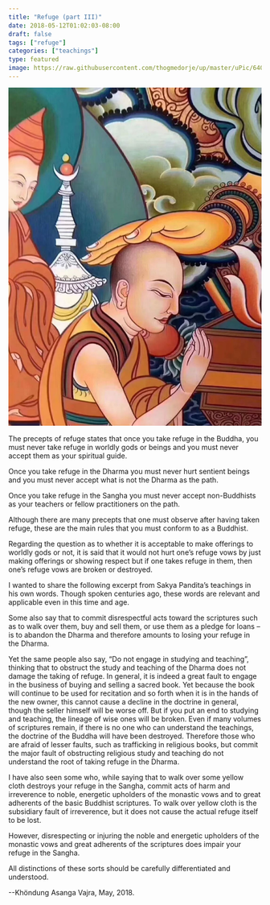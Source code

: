 ```yaml
---
title: "Refuge (part III)"
date: 2018-05-12T01:02:03-08:00
draft: false
tags: ["refuge"]
categories: ["teachings"]
type: featured
image: https://raw.githubusercontent.com/thogmedorje/up/master/uPic/640-20200510113845540.jpeg
---
```



![img](https://raw.githubusercontent.com/thogmedorje/up/master/uPic/640-20200510113845540.jpeg)


The precepts of refuge states that once you take refuge in the Buddha, you must never take refuge in worldly gods or beings and you must never accept them as your spiritual guide.

Once you take refuge in the Dharma you must never hurt sentient beings and you must never accept what is not the Dharma as the path.

Once you take refuge in the Sangha you must never accept non-Buddhists as your teachers or fellow practitioners on the path.

Although there are many precepts that one must observe after having taken refuge, these are the main rules that you must conform to as a Buddhist.

Regarding the question as to whether it is acceptable to make offerings to worldly gods or not, it is said that it would not hurt one’s refuge vows by just making offerings or showing respect but if one takes refuge in them, then one’s refuge vows are broken or destroyed.



I wanted to share the following excerpt from Sakya Pandita’s teachings in his own words.  Though spoken centuries ago, these words are relevant and applicable even in this time and age.

Some also say that to commit disrespectful acts toward the scriptures such as to walk over them, buy and sell them, or use them as a pledge for loans – is to abandon the Dharma and therefore amounts to losing your refuge in the Dharma.

Yet the same people also say, “Do not engage in studying and teaching”, thinking that to obstruct the study and teaching of the Dharma does not damage the taking of refuge.  In general, it is indeed a great fault to engage in the business of buying and selling a sacred book.  Yet because the book will continue to be used for recitation and so forth when it is in the hands of the new owner, this cannot cause a decline in the doctrine in general, though the seller himself will be worse off. But if you put an end to studying and teaching, the lineage of wise ones will be broken.  Even if many volumes of scriptures remain, if there is no one who can understand the teachings, the doctrine of the Buddha will have been destroyed.  Therefore those who are afraid of lesser faults, such as trafficking in religious books, but commit the major fault of obstructing religious study and teaching do not understand the root of taking refuge in the Dharma. 

I have also seen some who, while saying that to walk over some yellow cloth destroys your refuge in the Sangha, commit acts of harm and irreverence to noble, energetic upholders of the monastic vows and to great adherents of the basic Buddhist scriptures.  To walk over yellow cloth is the subsidiary fault of irreverence, but it does not cause the actual refuge itself to be lost.

However, disrespecting or injuring the noble and energetic upholders of the monastic vows and great adherents of the scriptures does impair your refuge in the Sangha.

All distinctions of these sorts should be carefully differentiated and understood.

--Khöndung Asanga Vajra, May, 2018.
